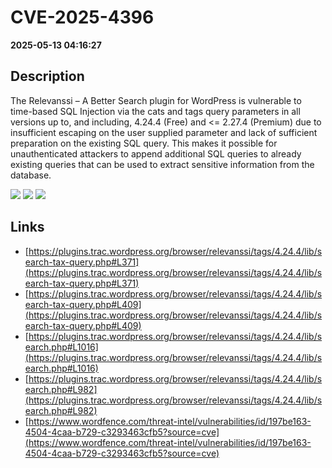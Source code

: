 # CVE-2025-4396

**2025-05-13 04:16:27**

## Description
The Relevanssi – A Better Search plugin for WordPress is vulnerable to time-based SQL Injection via the cats and tags query parameters in all versions up to, and including, 4.24.4 (Free) and <= 2.27.4 (Premium) due to insufficient escaping on the user supplied parameter and lack of sufficient preparation on the existing SQL query.  This makes it possible for unauthenticated attackers to append additional SQL queries to already existing queries that can be used to extract sensitive information from the database.

![](https://img.shields.io/static/v1?label=Score&message=7.5&color=red)
![](https://img.shields.io/static/v1?label=Severity&message=HIGH&color=red)
![](https://img.shields.io/static/v1?label=CWE&message=SQL&color=green)

## Links
- [https://plugins.trac.wordpress.org/browser/relevanssi/tags/4.24.4/lib/search-tax-query.php#L371](https://plugins.trac.wordpress.org/browser/relevanssi/tags/4.24.4/lib/search-tax-query.php#L371)
- [https://plugins.trac.wordpress.org/browser/relevanssi/tags/4.24.4/lib/search-tax-query.php#L409](https://plugins.trac.wordpress.org/browser/relevanssi/tags/4.24.4/lib/search-tax-query.php#L409)
- [https://plugins.trac.wordpress.org/browser/relevanssi/tags/4.24.4/lib/search.php#L1016](https://plugins.trac.wordpress.org/browser/relevanssi/tags/4.24.4/lib/search.php#L1016)
- [https://plugins.trac.wordpress.org/browser/relevanssi/tags/4.24.4/lib/search.php#L982](https://plugins.trac.wordpress.org/browser/relevanssi/tags/4.24.4/lib/search.php#L982)
- [https://www.wordfence.com/threat-intel/vulnerabilities/id/197be163-4504-4caa-b729-c3293463cfb5?source=cve](https://www.wordfence.com/threat-intel/vulnerabilities/id/197be163-4504-4caa-b729-c3293463cfb5?source=cve)
